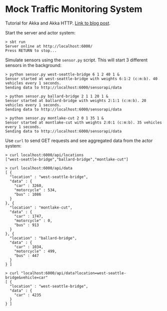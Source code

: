 # Mock Traffic Monitoring System
Tutorial for Akka and Akka HTTP. [Link to blog post](https://franklinpearsall.com/getting-started-with-akka-and-akka-http-building-a-mock-traffic-monitoring-system/).

Start the server and actor system:
```
> sbt run
Server online at http://localhost:6000/
Press RETURN to stop...
```

Simulate sensors using the `sensor.py` script. This will start 3 different sensors in the background:
```
> python sensor.py west-seattle-bridge 6 1 2 40 1 &
Sensor started at west-seattle-bridge with weights 6:1:2 (c:m:b). 40 vehicles every 1 seconds.
Sending data to http://localhost:6000/sensorapi/data

> python sensor.py ballard-bridge 2 1 1 20 1 &
Sensor started at ballard-bridge with weights 2:1:1 (c:m:b). 20 vehicles every 1 seconds.
Sending data to http://localhost:6000/sensorapi/data

> python sensor.py montlake-cut 2 0 1 35 1 &
Sensor started at montlake-cut with weights 2:0:1 (c:m:b). 35 vehicles every 1 seconds.
Sending data to http://localhost:6000/sensorapi/data
```

Use `curl` to send GET requests and see aggregated data from the actor system:
```
> curl localhost:6000/api/locations
["west-seattle-bridge","ballard-bridge","montlake-cut"]

> curl localhost:6000/api/data
[ {
  "location" : "west-seattle-bridge",
  "data" : {
    "car" : 3260,
    "motorcycle" : 534,
    "bus" : 1086
  }
}, {
  "location" : "montlake-cut",
  "data" : {
    "car" : 1747,
    "motorcycle" : 0,
    "bus" : 913
  }
}, {
  "location" : "ballard-bridge",
  "data" : {
    "car" : 1034,
    "motorcycle" : 499,
    "bus" : 447
  }
} ]

> curl "localhost:6000/api/data?location=west-seattle-bridge&vehicle=car"
[ {
  "location" : "west-seattle-bridge",
  "data" : {
    "car" : 4235
  }
} ]
```
